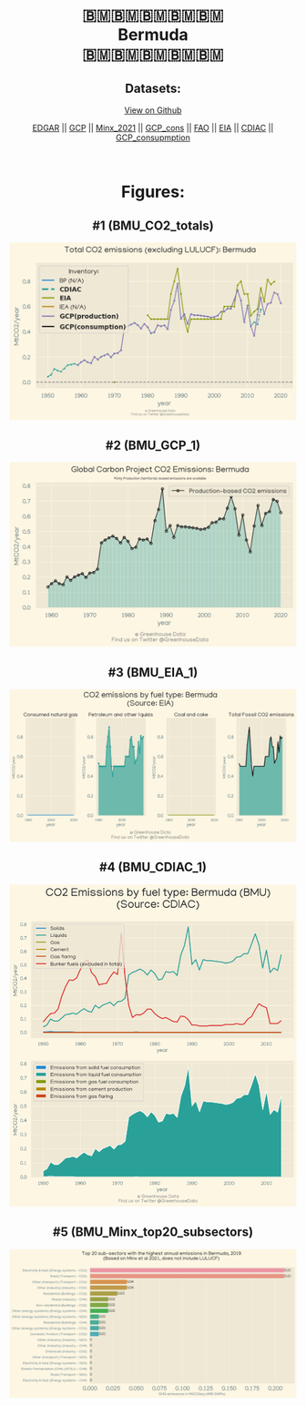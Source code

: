 
<center>
<h1 align="center">
🇧🇲🇧🇲🇧🇲🇧🇲🇧🇲
<br>
Bermuda
<br>
🇧🇲🇧🇲🇧🇲🇧🇲🇧🇲
</h1>
<h2>Datasets:</h2>
<p><a href="https://github.com/dquintani/Greenhouse-Data/tree/master/country_data/BMU_Bermuda/data">View on Github</a>
<br></p><p><a href="data/BMU_EDGAR.csv">EDGAR</a> || <a href="data/BMU_GCP.csv">GCP</a> || <a href="data/BMU_Minx_2021.csv">Minx_2021</a> || <a href="data/BMU_GCP_cons.csv">GCP_cons</a> || <a href="data/BMU_FAO.csv">FAO</a> || <a href="data/BMU_EIA.csv">EIA</a> || <a href="data/BMU_CDIAC.csv">CDIAC</a> || <a href="data/BMU_GCP_consupmption.csv">GCP_consupmption</a></p><p><br></p>
<h1>Figures:</h1><h2>#1 (BMU_CO2_totals)</h2>
<p><img alt="" src="figures/BMU_CO2_totals.png" /></p><h2>#2 (BMU_GCP_1)</h2>
<p><img alt="" src="figures/BMU_GCP_1.png" /></p><h2>#3 (BMU_EIA_1)</h2>
<p><img alt="" src="figures/BMU_EIA_1.png" /></p><h2>#4 (BMU_CDIAC_1)</h2>
<p><img alt="" src="figures/BMU_CDIAC_1.png" /></p><h2>#5 (BMU_Minx_top20_subsectors)</h2>
<p><img alt="" src="figures/BMU_Minx_top20_subsectors.png" /></p>